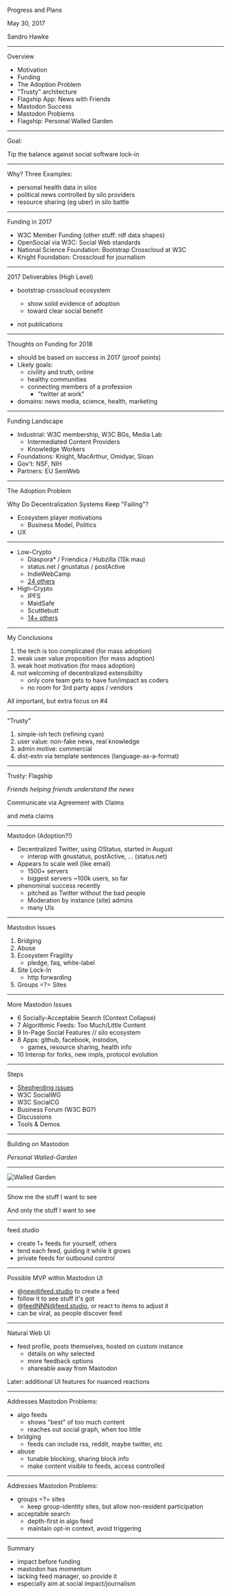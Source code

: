 Progress and Plans

May 30, 2017

Sandro Hawke

---

Overview

- Motivation
- Funding
- The Adoption Problem
- "Trusty" architecture
- Flagship App: News with Friends
- Mastodon Success
- Mastodon Problems
- Flagship: Personal Walled Garden

---

Goal:

Tip the balance
against
social software lock-in

---

Why? Three Examples:

- personal health data in silos
- political news controlled by silo providers
- resource sharing (eg uber) in silo battle

---

Funding in 2017

- W3C Member Funding (other stuff: rdf data shapes)
- OpenSocial via W3C: Social Web standards
- National Science Foundation: Bootstrap Crosscloud at W3C
- Knight Foundation: Crosscloud for journalism

---

2017 Deliverables (High Level)

- bootstrap crosscloud ecosystem
    - show solid evidence of adoption
    - toward clear social benefit

- not publications

---

Thoughts on Funding for 2018

- should be based on success in 2017 (proof points)
- Likely goals:
    - civility and truth, online
    - healthy communities
    - connecting members of a profession
        - "twitter at work"
- domains: news media, science, health, marketing

---

Funding Landscape

- Industrial:  W3C membership, W3C BGs, Media Lab
    - Intermediated Content Providers
    - Knowledge Workers 
- Foundations: Knight, MacArthur, Omidyar, Sloan
- Gov't: NSF, NIH
- Partners: EU SemWeb

---

The Adoption Problem

Why Do Decentralization Systems Keep "Failing"?

* Ecosystem player motivations
    - Business Model, Politics
* UX

---

- Low-Crypto
    - Diaspora* / Friendica / Hubzilla (15k mau)
    - status.net / gnustatus / postActive
    - IndieWebCamp
    - [24 others](https://en.wikipedia.org/wiki/Comparison_of_software_and_protocols_for_distributed_social_networking)
- High-Crypto
    - IPFS
    - MaidSafe
    - Scuttlebutt
    - [14+ others](https://www.scuttlebutt.nz/#other_projects)

---

My Conclusions

1. the tech is too complicated (for mass adoption)
2. weak user value proposition (for mass adoption)
3. weak host motivation (for mass adoption)
4. not welcoming of decentralized extensibility
    - only core team gets to have fun/impact as coders
    - no room for 3rd party apps / vendors

All important, but extra focus on #4

---

"Trusty"

1. simple-ish tech (refining cyan)
2. user value: non-fake news, real knowledge
3. admin motive: commercial
4. dist-extn via template sentences (language-as-a-format)

---

Trusty: Flagship

<i>Friends helping friends understand the news</i>

Communicate via Agreement with Claims

and meta claims

---

Mastodon (Adoption?!)

- Decentralized Twitter, using OStatus, started in August
    - interop with gnustatus, postActive, ... (status.net)
- Appears to scale well (like email)
    - 1500+ servers
    - biggest servers ~100k users, so far
- phenominal success recently
    - pitched as Twitter without the bad people
    - Moderation by instance (site) admins
    - many UIs

---

Mastodon Issues

1. Bridging
2. Abuse
3. Ecosystem Fragility
    - pledge, faq, white-label
4. Site Lock-In
    - http forwarding
5. Groups =?= Sites

---

More Mastodon Issues

- 6 Socially-Acceptable Search (Context Collapse)
- 7 Algorithmic Feeds: Too Much/Little Content
- 9 In-Page Social Features // silo ecosystem
- 8 Apps: github, facebook, instodon,
    - games, resource sharing, health info
- 10 Interop for forks, new impls, protocol evolution

---

Steps

- [Shepherding issues](https://github.com/swicg/general/issues)
- W3C SocialWG
- W3C SocialCG
- Business Forum (W3C BG?)
- Discussions
- Tools & Demos

---

Building on Mastodon

_Personal Walled-Garden_

---

![Walled Garden](https://s-media-cache-ak0.pinimg.com/originals/78/7b/ca/787bcae2e766d62cf563c9dc6c1a7bc1.jpg)

---

Show me the stuff I want to see

And only the stuff I want to see

---

feed.studio

* create 1+ feeds for yourself, others
* tend each feed, guiding it while it grows
* private feeds for outbound control

---

Possible MVP within Mastodon UI

* @new@feed.studio to create a feed
* follow it to see stuff it's got
* @feedNNN@feed.studio, or react to items to adjust it
* can be viral, as people discover feed

---

Natural Web UI

* feed profile, posts themselves, hosted on custom instance
    - details on why selected
    - more feedback options
    - shareable away from Mastodon

Later: additional UI features for nuanced reactions

---

Addresses Mastodon Problems:

- algo feeds
    - shows "best" of too much content
    - reaches out social graph, when too little
- bridging
    - feeds can include rss, reddit, maybe twitter, etc
- abuse
    - tunable blocking, sharing block info
    - make content visible to feeds, access controlled

---

Addresses Mastodon Problems:

- groups =?= sites
    - keep group-identity sites, but allow non-resident participation
- acceptable search
    - depth-first in algo feed
    - maintain opt-in context, avoid triggering

---

Summary

- impact before funding
- mastodon has momentum
- lacking feed manager, so provide it
- especially aim at social impact/journalism

